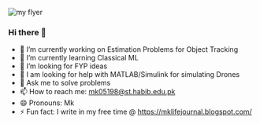 
<!--
**mehhdiii/mehhdiii** is a ✨ _special_ ✨ repository because its `README.md` (this file) appears on your GitHub profile.

Here are some ideas to get you started:
-->
![my flyer](https://user-images.githubusercontent.com/60067141/121791883-2b1c1f00-cc08-11eb-8b73-4d81ae1a8dcd.png)


### Hi there 👋

- 🔭 I’m currently working on Estimation Problems for Object Tracking  
- 🌱 I’m currently learning Classical ML
- 👯 I’m looking for FYP ideas
- 🤔 I am looking for help with MATLAB/Simulink for simulating Drones
- 💬 Ask me to solve problems
- 📫 How to reach me: mk05198@st.habib.edu.pk
- 😄 Pronouns: Mk
- ⚡ Fun fact: I write in my free time @ https://mklifejournal.blogspot.com/




